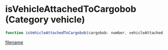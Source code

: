 # isVehicleAttachedToCargobob (Category vehicle)

```js
function isVehicleAttachedToCargobob(cargobob: number, vehicleAttached: number): boolean
```

[filename](isVehicleAttachedToCargobob_m.md ':include')